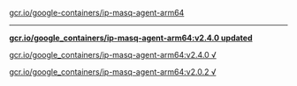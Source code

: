 [gcr.io/google-containers/ip-masq-agent-arm64](https://hub.docker.com/r/sqeven/ip-masq-agent-arm64/tags/) 

----
**[gcr.io/google_containers/ip-masq-agent-arm64:v2.4.0 updated](https://hub.docker.com/r/sqeven/ip-masq-agent-arm64/tags/)**

[gcr.io/google_containers/ip-masq-agent-arm64:v2.4.0 √](https://hub.docker.com/r/sqeven/ip-masq-agent-arm64/tags/)

[gcr.io/google_containers/ip-masq-agent-arm64:v2.0.2 √](https://hub.docker.com/r/sqeven/ip-masq-agent-arm64/tags/)

